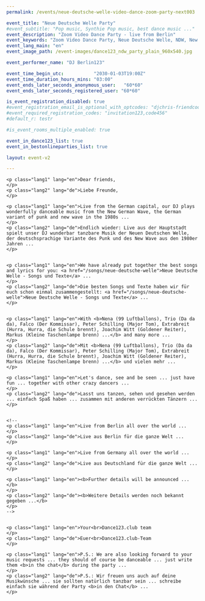 ```yaml
---
permalink: /events/neue-deutsche-welle-video-dance-zoom-party-next003

event_title: "Neue Deutsche Welle Party"
#event_subtitle: "Pop music, Synthie Pop music, best dance music ..."
event_description: "Zoom Video Dance Party - live from Berlin"
event_keywords: "Zoom Video Dance Party, Neue Deutsche Welle, NDW, New German Wave, 80s, 1980s"
event_lang_main: "en"
event_image_path: /event-images/dance123_ndw_party_plain_960x540.jpg

event_performer_name: "DJ Berlin123"

event_time_begin_utc:           "2030-01-03T19:00Z"
event_time_duration_hours_mins: "03:00"
event_ends_later_seconds_anonymous_user:   "60*60"
event_ends_later_seconds_registered_user: "60*60"

is_event_registration_disabled: true
#event_registration_email_is_optional_with_optcodes: "djchris-friendcode1,testcode123"
#event_required_registration_codes: "invitation123,code456"
#default_r: testr

#is_event_rooms_multiple_enabled: true

event_in_dance123_list: true
event_in_bestonlineparties_list: true

layout: event-v2

---
```



<div class="lang-show-one-or-all">

    <p class="lang1" lang="en">Dear friends,
    </p>
    <p class="lang2" lang="de">Liebe Freunde,
    </p>

    <p class="lang1" lang="en">Live from the German capital, our DJ plays wonderfully danceable music from the New German Wave, the German variant of punk and new wave in the 1980s ...
    </p>
    <p class="lang2" lang="de">Endlich wieder: Live aus der Hauptstadt spielt unser DJ wunderbar tanzbare Musik der Neuen Deutschen Welle, der deutschsprachige Variante des Punk und des New Wave aus den 1980er Jahren ...
    </p>


    <p class="lang1" lang="en">We have already put together the best songs and lyrics for you: <a href="/songs/neue-deutsche-welle">Neue Deutsche Welle - Songs und Texte</a> ...
    </p>
    <p class="lang2" lang="de">Die besten Songs und Texte haben wir für euch schon einmal zusammengestellt: <a href="/songs/neue-deutsche-welle">Neue Deutsche Welle - Songs und Texte</a> ...
    </p>


    <p class="lang1" lang="en">With <b>Nena (99 Luftballons), Trio (Da da da), Falco (Der Kommissar), Peter Schilling (Major Tom), Extrabreit (Hurra, Hurra, die Schule brennt), Joachim Witt (Goldener Reiter), Markus (Kleine Taschenlampe brenn) ...</b> and many more ...
    </p>
    <p class="lang2" lang="de">Mit <b>Nena (99 Luftballons), Trio (Da da da), Falco (Der Kommissar), Peter Schilling (Major Tom), Extrabreit (Hurra, Hurra, die Schule brennt), Joachim Witt (Goldener Reiter), Markus (Kleine Taschenlampe brenn) ...</b> und vielen mehr ...
    </p>

    <p class="lang1" lang="en">Let's dance, see and be seen ... just have fun ... together with other crazy dancers ...
    </p>
    <p class="lang2" lang="de">Lasst uns tanzen, sehen und gesehen werden ... einfach Spaß haben ... zusammen mit anderen verrückten Tänzern ...
    </p>


    <!--
    <p class="lang1" lang="en">Live from Berlin all over the world ...
    </p>
    <p class="lang2" lang="de">Live aus Berlin für die ganze Welt ...
    </p>

    <p class="lang1" lang="en">Live from Germany all over the world ...
    </p>
    <p class="lang2" lang="de">Live aus Deutschland für die ganze Welt ...
    </p>

    <p class="lang1" lang="en"><b>Further details will be announced ...</b>
    </p>
    <p class="lang2" lang="de"><b>Weitere Details werden noch bekannt gegeben ...</b>
    </p>
    -->
    
    
    <p class="lang1" lang="en">Your<br>Dance123.club team
    </p>
    <p class="lang2" lang="de">Euer<br>Dance123.club-Team
    </p>

    <p class="lang1" lang="en">P.S.: We are also looking forward to your music requests ... they should of course be danceable ... just write them <b>in the chat</b> during the party ...
    </p>
    <p class="lang2" lang="de">P.S.: Wir freuen uns auch auf deine Musikwünsche ... sie sollten natürlich tanzbar sein ... schreibe einfach sie während der Party <b>in den Chat</b> ...
    </p>

</div>


